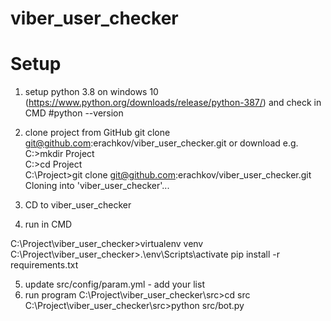 # viber_user_checker

# Setup

1. setup python 3.8 on windows 10 (https://www.python.org/downloads/release/python-387/) and check in CMD #python --version
2. clone project from GitHub  git clone git@github.com:erachkov/viber_user_checker.git or download
    e.g.
    C:\>mkdir Project  
    C:\>cd Project  
    C:\Project>git clone git@github.com:erachkov/viber_user_checker.git
    Cloning into 'viber_user_checker'...

3. CD to viber_user_checker
4. run in CMD

C:\Project\viber_user_checker>virtualenv venv
C:\Project\viber_user_checker>.\env\Scripts\activate
pip install -r requirements.txt

5. update src/config/param.yml - add your list
6. run program
   C:\Project\viber_user_checker\src>cd src
   C:\Project\viber_user_checker\src>python src/bot.py

